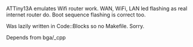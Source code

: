 ATTiny13A emulates Wifi router work. WAN,  WiFi, LAN led flashing as real internet router do. Boot sequence flashing is correct too.

Was lazily written in Code::Blocks so no Makefile. Sorry.

Depends from bga/_cpp
